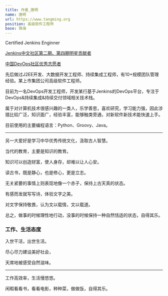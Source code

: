 ```yaml
---
title: 作者_唐明
name: 唐明
url: https://www.tangming.org
position: 高级软件工程师
base: 珠海
---
```


Certified Jenkins Enginner

[Jenkins中文社区第二期、第四期明星贡献者](https://jenkins-zh.cn/about/star-plan/)

[中国DevOps社区优秀志愿者](https://mp.weixin.qq.com/s/P9kqOk5024aGTHAvNAG_5Q)

先后做过J2EE开发、大数据开发工程师、持续集成工程师，有10+规模团队管理经验。某上市集团公司高级软件工程师。

目前为一名DevOps开发工程师，开发某行基于Jenkins的DevOps平台，专注于DevOps&持续集成&持续交付领域相关技术栈。

属于对计算机技术很感兴趣的一类人，乐学善思，喜欢研究，学习能力强，因此涉猎比较广泛，知识面广，经验丰富，能够触类旁通，对新软件新技术能快速上手。

目前使用的主要编程语言：Python、Groovy、Java。

---

另一大爱好是学习中华优秀传统文化，汲取古人智慧。

当代的教育，主要是知识的教育。

知识可以创造财富，使人身存，却难以让人心安。

读古书，既是静心，也是修心，更是立志。

无关紧要的事情上则表现地像一个赤子，保持上古天真的状态。

有感而发就写写诗，体验文字之美。

对文字保持敬畏，认为文以载情，文以载道。

总之，做事的时候理性地行动，没事的时候保持一种自然恬适的状态，自得其乐。

### 工作、生活态度

入世干活，出世生活。

尽心尽力建设美好社会，

天席地被感受自然滋味。

---

工作高效率，生活慢悠悠。

闲暇看看书，看看电影，种种菜，做做饭，自得其乐。